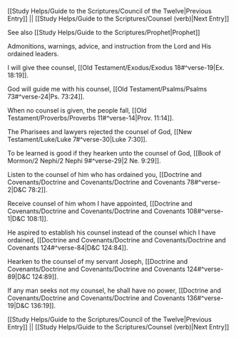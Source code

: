 [[Study Helps/Guide to the Scriptures/Council of the Twelve|Previous Entry]]  ||  [[Study Helps/Guide to the Scriptures/Counsel (verb)|Next Entry]]

 See also [[Study Helps/Guide to the Scriptures/Prophet|Prophet]]

 Admonitions, warnings, advice, and instruction from the Lord and His ordained leaders.

 I will give thee counsel, [[Old Testament/Exodus/Exodus 18#^verse-19|Ex. 18:19]].

 God will guide me with his counsel, [[Old Testament/Psalms/Psalms 73#^verse-24|Ps. 73:24]].

 When no counsel is given, the people fall, [[Old Testament/Proverbs/Proverbs 11#^verse-14|Prov. 11:14]].

 The Pharisees and lawyers rejected the counsel of God, [[New Testament/Luke/Luke 7#^verse-30|Luke 7:30]].

 To be learned is good if they hearken unto the counsel of God, [[Book of Mormon/2 Nephi/2 Nephi 9#^verse-29|2 Ne. 9:29]].

 Listen to the counsel of him who has ordained you, [[Doctrine and Covenants/Doctrine and Covenants/Doctrine and Covenants 78#^verse-2|D&C 78:2]].

 Receive counsel of him whom I have appointed, [[Doctrine and Covenants/Doctrine and Covenants/Doctrine and Covenants 108#^verse-1|D&C 108:1]].

 He aspired to establish his counsel instead of the counsel which I have ordained, [[Doctrine and Covenants/Doctrine and Covenants/Doctrine and Covenants 124#^verse-84|D&C 124:84]].

 Hearken to the counsel of my servant Joseph, [[Doctrine and Covenants/Doctrine and Covenants/Doctrine and Covenants 124#^verse-89|D&C 124:89]].

 If any man seeks not my counsel, he shall have no power, [[Doctrine and Covenants/Doctrine and Covenants/Doctrine and Covenants 136#^verse-19|D&C 136:19]].

[[Study Helps/Guide to the Scriptures/Council of the Twelve|Previous Entry]]  ||  [[Study Helps/Guide to the Scriptures/Counsel (verb)|Next Entry]]